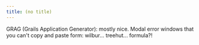 ```yaml
---
title: (no title)
---
```

<p>GRAG (Grails Application Generator): mostly nice.
Modal error windows that you can't copy and paste form: wilbur... treehut... formula?!</p>